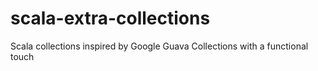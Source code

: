 # scala-extra-collections
Scala collections inspired by Google Guava Collections with a functional touch
